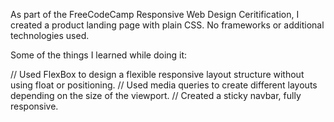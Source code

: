 As part of the FreeCodeCamp Responsive Web Design Ceritification, I created a product landing page with plain CSS. No frameworks or additional technologies used. 

Some of the things I learned while doing it:

// Used FlexBox to design a flexible responsive layout structure without using float or positioning.
// Used media queries to create different layouts depending on the size of the viewport.
// Created a sticky navbar, fully responsive. 

